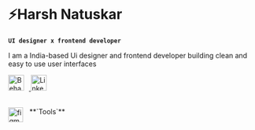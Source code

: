 # ⚡Harsh Natuskar

**`UI designer x frontend developer`**

I am a India-based Ui designer and frontend developer building clean and easy to use user interfaces 

<p align="left">
 <a href=" https://www.behance.net/harshnatuskar">
  <img style="padding-right:10px;" title="Behance" src="https://imgs.search.brave.com/NnoBpkKJ2dsxcFUtSjDV1WE1UDYk8OFl8t5s0SKblnM/rs:fit:474:225:1/g:ce/aHR0cHM6Ly90c2Ux/Lm1tLmJpbmcubmV0/L3RoP2lkPU9JUC5q/U0RGbDVyX2dkODBO/YUEyTVNzTzVRSGFI/YSZwaWQ9QXBp"   width="32">
 </a>
 <a href="https://www.linkedin.com/in/harsh-natuskar-74abb9220/" >
  <img title="LinkedIn" style="padding-right:10px;" src="https://cdn-icons-png.flaticon.com/512/145/145807.png "  width="32">
 </a>
</p>
<br>
**`Tools`**
<img align="left" alt="figma" width="30px" style="padding-right:10px;" src="[[[https://cdn.jsdelivr.net/gh/devicons/devicon/icons/cplusplus/cplusplus-line.svg]](https://cdn-icons-png.flaticon.com/128/5968/5968705.png)](https://cdn-icons-png.flaticon.com/512/5968/5968705.png)" />


 

 

  
